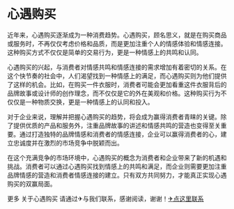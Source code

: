 # 心遇购买

近年来，心遇购买逐渐成为一种消费趋势。心遇购买，顾名思义，就是在购买商品或服务时，不再仅仅考虑价格和品质，而是更加注重个人的情感体验和情感连接。这种购买方式不仅仅是简单的交易行为，更是一种情感上的共鸣和认同。

心遇购买的兴起，与消费者对情感共鸣和情感连接的需求增加有着密切的关系。在这个快节奏的社会中，人们渴望找到一种情感上的满足，而心遇购买则为他们提供了这样的机会。比如，在购买一件衣服时，消费者可能会更加看重这件衣服背后的品牌故事或设计师的创作理念，而不仅仅是它的外在美观和价格。这种购买行为不仅仅是一种物质交换，更是一种情感上的认同和投入。

对于企业来说，理解并把握心遇购买的趋势，将会成为赢得消费者青睐的关键。除了提供优质的产品和服务外，注重品牌故事的讲述和情感共鸣的营造也变得至关重要。通过打造独特的品牌情感和消费者的情感连接，企业可以赢得消费者的心，建立忠诚度并在激烈的市场竞争中脱颖而出。

在这个充满竞争的市场环境中，心遇购买的概念为消费者和企业带来了新的机遇和挑战。消费者可以通过心遇购买找到情感上的共鸣和满足，而企业则需要更加注重品牌情感的营造和消费者情感连接的建立。只有双方共同努力，才能真正实现心遇购买的双赢局面。

更多 关于心遇购买 请通过✈与我们联系，感谢阅读，谢谢！[✈点这里联系](https://c.k02.cc)